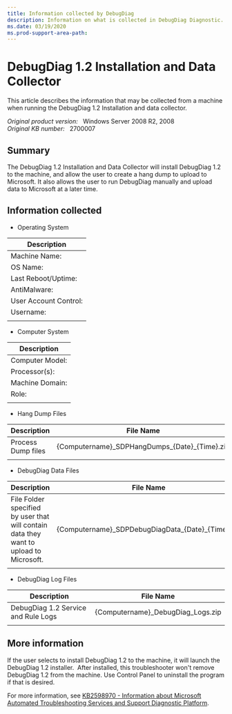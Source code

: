 ```yaml
---
title: Information collected by DebugDiag
description: Information on what is collected in DebugDiag Diagnostic.
ms.date: 03/19/2020
ms.prod-support-area-path:
---
```

# DebugDiag 1.2 Installation and Data Collector

This article describes the information that may be collected from a machine when running the DebugDiag 1.2 Installation and data collector.

_Original product version:_ &nbsp; Windows Server 2008 R2, 2008  
_Original KB number:_ &nbsp; 2700007

## Summary

The DebugDiag 1.2 Installation and Data Collector will install DebugDiag 1.2 to the machine, and allow the user to create a hang dump to upload to Microsoft. It also allows the user to run DebugDiag manually and upload data to Microsoft at a later time.

## Information collected

- Operating System

|Description|
|-|
|Machine Name:|
|OS Name:|
|Last Reboot/Uptime:|
|AntiMalware:|
|User Account Control:|
|Username:|
||

- Computer System

|Description|
|-|
|Computer Model:|
|Processor(s):|
|Machine Domain:|
|Role:|
||

- Hang Dump Files

|Description|File Name|
|--|--|
|Process Dump files|{Computername}\_SDPHangDumps_{Date}_{Time}.zip|
|||

- DebugDiag Data Files

|Description| File Name |
|--|--|
|File Folder specified by user that will contain data they want to upload to Microsoft.|{Computername}\_SDPDebugDiagData_{Date}_{Time}.zip|
|||

- DebugDiag Log Files

|Description| File Name |
|--|--|
|DebugDiag 1.2 Service and Rule Logs|{Computername}_DebugDiag_Logs.zip|
|||

## More information

If the user selects to install DebugDiag 1.2 to the machine, it will launch the DebugDiag 1.2 installer.  After installed, this troubleshooter won't remove DebugDiag 1.2 from the machine. Use Control Panel to uninstall the program if that is desired.

For more information, see [KB2598970 - Information about Microsoft Automated Troubleshooting Services and Support Diagnostic Platform](https://support.microsoft.com/help/2598970).
